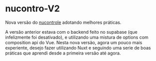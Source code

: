 # nucontro-V2
Nova versão do [nucontrole](https://github.com/ricardosuco/nucontrole) adotando melhores práticas.

A versão anterior estava com o backend feito no supabase (que infelizmente foi desativado), e utilizando uma mistura de options com composition api do Vue.
Nesta nova versão, agora um pouco mais experiente, desejo fazer utilizando Nuxt e seguindo uma serie de boas práticas que aprendi desde a primeira versão até agora.
